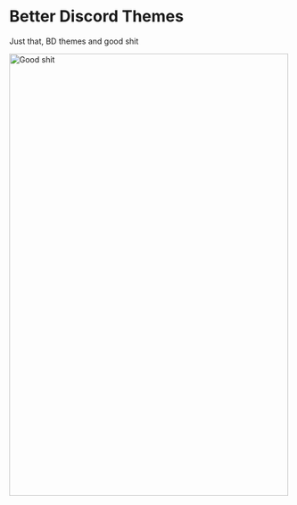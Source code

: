 # Better Discord Themes

Just that, BD themes and good shit

<img src="https://github.com/ImBastion/BD-Themes/blob/master/good-shit-thats-some-good-shit-right-there-24587432.png" alt="Good shit" align="middle" height="793" width="500">
